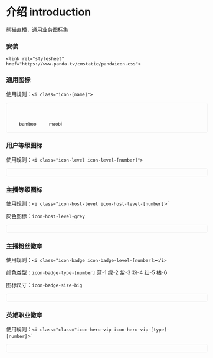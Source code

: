 # 介绍 introduction

熊猫直播，通用业务图标集

### 安装

```
<link rel="stylesheet" href="https://www.panda.tv/cmstatic/pandaicon.css">
```

### 通用图标
使用规则：`<i class="icon-[name]">`

<div id="common" class="demo">
  <ul class="clearfix">
    <li>
      <i class="icon-bamboo"></i>
      <span>bamboo</span>
    </li>
    <li>
      <i class="icon-maobi"></i>
      <span>maobi</span>
    </li>
  </ul>
</div>

### 用户等级图标
使用规则：`<i class="icon-level icon-level-[number]">`

<div id="level" class="demo"></div>

### 主播等级图标

使用规则：`<i class="icon-host-level icon-host-level-[number]`></i>`

灰色图标：`icon-host-level-grey`

<div id="hostlevel" class="demo"></div>

### 主播粉丝徽章

使用规则：`<i class="icon-badge icon-badge-level-[number]></i>`

颜色类型：`icon-badge-type-[number]` 蓝-1 绿-2 紫-3 粉-4 红-5 橘-6

图标尺寸：`icon-badge-size-big`

<div id="badge" class="demo"></div>

### 英雄职业徽章

使用规则：`<i class="class="icon-hero-vip icon-hero-vip-[type]-[number]`></i>`

<div id="hero" class="demo"></div>


  <style>
    .demo {
      padding: 10px 20px;
      width:100%;
      overflow:auto;
      border:1px solid #eee;
      border-radius:5px;
    }
    .demo ul {
      padding: 15px 0;
    }
    .demo li {
      padding: 5px 0;
      margin: 0 !important;
      list-style: none;
      float: left;
      text-align: center;
    }
    .demo li span {
      padding: 5px 0 0;
      display: block;
      text-align: center;
      font-size: 12px;
    }
    #common ul {
      width: 300px;
    }
    #common li {
      width: 25%;
    }
    #level ul {
      width: 300px;
    }
    #level li {
      width: 20%;
    }
    #hostlevel ul {
      width: 400px;
    }
    #hostlevel li {
      width: 10%;
    }
    #badge ul {
      width: 600px;
    }
    #badge li {
      width: 16.6666%;
    }
    #hero ul {
      width: 600px;
    }
    #hero li {
      width: 16.6666%;
    }
  </style>

